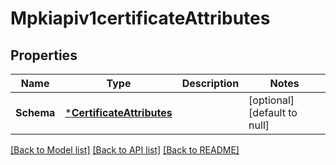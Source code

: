 # Mpkiapiv1certificateAttributes

## Properties
Name | Type | Description | Notes
------------ | ------------- | ------------- | -------------
**Schema** | [***CertificateAttributes**](CertificateAttributes.md) |  | [optional] [default to null]

[[Back to Model list]](../README.md#documentation-for-models) [[Back to API list]](../README.md#documentation-for-api-endpoints) [[Back to README]](../README.md)


